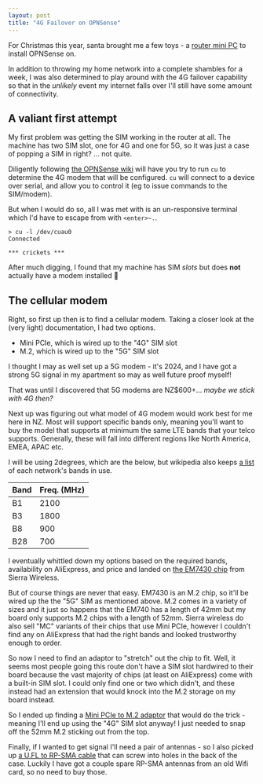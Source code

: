 ```yaml
---
layout: post
title: "4G Failover on OPNSense"
---
```


For Christmas this year, santa brought me a few toys - a
[router mini PC](router) to install OPNSense on.

In addition to throwing my home network into a complete shambles for a week, I was also determined
to play around with the 4G failover capability so that in the *unlikely* event my internet falls over
I'll still have some amount of connectivity.

[router]: https://www.aliexpress.com/item/1005006036859811.html

## A valiant first attempt

My first problem was getting the SIM working in the router at all. The machine has two SIM slot, one for 4G and one for 5G, so it was just a case of popping a SIM in right? ... not quite.

Diligently following [the OPNSense wiki](cellular-modem-wiki) will have you try to run `cu` to determine the 4G modem that will be configured. `cu` will connect to a device over serial, and allow you to control it (eg to issue commands to the SIM/modem).

But when I would do so, all I was met with is an un-responsive terminal which I'd have to escape from with `<enter>~.`.

```
> cu -l /dev/cuau0
Connected

*** crickets ***
```

After much digging, I found that my machine has SIM *slots* but does **not** actually have
a modem installed 🤦

[cellular-modem-wiki]: https://docs.opnsense.org/manual/how-tos/cellular.html

## The cellular modem

Right, so first up then is to find a cellular modem. Taking a closer look at the (very light) documentation, I had two options.

- Mini PCIe, which is wired up to the "4G" SIM slot
- M.2, which is wired up to the "5G" SIM slot

I thought I may as well set up a 5G modem - it's 2024, and I have got a strong 5G signal in my apartment so may as well future proof myself!

That was until I discovered that 5G modems are NZ$600+... *maybe we stick with 4G then?*

Next up was figuring out what model of 4G modem would work best for me here in NZ. Most will support specific bands only, meaning you'll want to buy the model that supports at minimum the same LTE bands that your telco supports. Generally, these will fall into different regions like North America, EMEA, APAC etc.

I will be using 2degrees, which are the below, but wikipedia also keeps [a list](lte-bands-wiki) of each network's bands in use.

| Band | Freq. (MHz) |
|------|-------|
| B1   | 2100  |
| B3   | 1800  |
| B8   | 900   |
| B28  | 700   |

I eventually whittled down my options based on the required bands, availability on AliExpress, and price and landed on [the EM7430 chip](EM7430) from Sierra Wireless.

But of course things are never that easy. EM7430 is an M.2 chip, so it'll be wired up the the "5G" SIM as mentioned above. M.2 comes in a variety of sizes and it just so happens that the EM740 has a length of 42mm but my board only supports M.2 chips with a length of 52mm. Sierra wireless do also sell "MC" variants of their chips that use Mini PCIe, however I couldn't find any on AliExpress that had the right bands and looked trustworthy enough to order.

So now I need to find an adaptor to "stretch" out the chip to fit. Well, it seems most people going this route don't have a SIM slot hardwired to their board because the vast majority of chips (at least on AliExpress) come with a built-in SIM slot. I could only find one or two which didn't, and these instead had an extension that would knock into the M.2 storage on my board instead.

So I ended up finding a [Mini PCIe to M.2 adaptor](mpcie-m2-adaptor) that would do the trick - meaning I'll end up using the "4G" SIM slot anyway! I just needed to snap off the 52mm M.2 sticking out from the top.

Finally, if I wanted to get signal I'll need a pair of antennas - so I also picked up [a U.FL to RP-SMA cable](rpsma-ufl) that can screw into holes in the back of the case. Luckily I have got a couple spare RP-SMA antennas from an old Wifi card, so no need to buy those.

[lte-bands-wiki]: https://en.wikipedia.org/wiki/List_of_LTE_networks
[EM7430]: https://www.aliexpress.com/item/32955935199.html
[mpcie-m2-adaptor]: https://www.aliexpress.com/item/1005005974346335.html
[rpsma-ufl]: https://www.aliexpress.com/item/32806195194.html